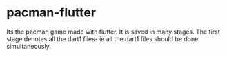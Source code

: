 # pacman-flutter

Its the pacman game made with flutter.
It is saved in many stages.
The first stage denotes all the dart1 files- ie all the dart1 files should be done simultaneously.
